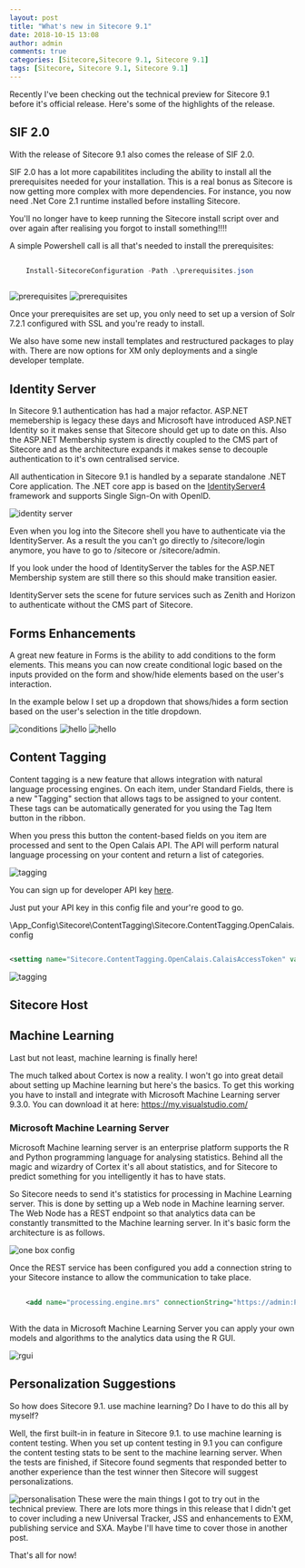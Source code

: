 ```yaml
---
layout: post
title: "What's new in Sitecore 9.1"
date: 2018-10-15 13:08
author: admin
comments: true
categories: [Sitecore,Sitecore 9.1, Sitecore 9.1]
tags: [Sitecore, Sitecore 9.1, Sitecore 9.1]
---
```


Recently I've been checking out the technical preview for Sitecore 9.1 before it's official release. 
Here's some of the highlights of the release.

<h2>SIF 2.0</h2>
With the release of Sitecore 9.1 also comes the release of SIF 2.0.


SIF 2.0 has a lot more capabilitites including the ability to install all the prerequisites  needed for your installation.
This is a real bonus as Sitecore is now getting more complex with more dependencies. For instance, you now need .Net Core 2.1 runtime installed before installing Sitecore.

You'll no longer have to keep running the Sitecore install script over and over again after realising you forgot to install something!!!!

A simple Powershell call is all that's needed to install the prerequisites:

```powershell
 
	Install-SitecoreConfiguration -Path .\prerequisites.json 
	
```

<img src="/assets/img/prerequisites.PNG" alt="prerequisites" />

<img src="/assets/img/prerequisites2.PNG" alt="prerequisites" />


Once your prerequisites are set up, you only need to set up a version of Solr 7.2.1 configured with SSL and you're ready to install.

We also have some new install templates and restructured packages to play with.
There are now options for XM only deployments and a single developer template.



<h2>Identity Server</h2>
In Sitecore 9.1 authentication has had a major refactor. 
ASP.NET memebership is legacy these days and Microsoft have introduced ASP.NET Identity so it makes sense that Sitecore should get up to date on this.
Also the ASP.NET Membership system is directly coupled to the CMS part of Sitecore and as the architecture expands it makes sense to decouple authentication to it's own centralised service.

All authentication in Sitecore 9.1 is handled by a separate standalone .NET Core application. 
The .NET core app is based on the <a href="http://docs.identityserver.io/en/release/" target="_new">IdentityServer4</a> framework and supports Single Sign-On with OpenID.

<img src="/assets/img/identityserver.PNG" alt="identity server" />

Even when you log into the Sitecore shell you have to authenticate via the IdentityServer.
As a result the you can't go directly to /sitecore/login anymore, you have to go to /sitecore or /sitecore/admin.

If you look under the hood of IdentityServer the tables for the ASP.NET Membership system are still there so this should make transition easier.

IdentityServer sets the scene for future services such as Zenith and Horizon to authenticate without the CMS part of Sitecore.

<h2>Forms Enhancements</h2>
A great new feature in Forms is the ability to add conditions to the form elements.
This means you can now create conditional logic based on the inputs provided on the form and show/hide elements based on the user's interaction.

In the example below I set up a dropdown that shows/hides a form section based on the user's selection in the title dropdown.

<img src="/assets/img/conditionseditor.PNG" alt="conditions" />

<img src="/assets/img/hellomr.PNG" alt="hello" />

<img src="/assets/img/hellomrs.PNG" alt="hello" />

<h2>Content Tagging</h2>
Content tagging is a new feature that allows integration with natural language processing engines.
On each item, under Standard Fields, there is a new "Tagging" section that allows tags to be assigned to your content.
These tags can be automatically generated for you using the Tag Item button in the ribbon.

When you press this button the content-based fields on you item are processed and sent to the Open Calais API. 
The API will perform natural language processing on your content and return a list of categories.

<img src="/assets/img/tagging.PNG" alt="tagging" />

You can sign up for developer API key <a href="https://developers.thomsonreuters.com/open-permid/calais-tagging-restful-api/dev-tools?type=requestkey" target="_new">here</a>.

Just put your API key in this config file and your're good to go.

\App_Config\Sitecore\ContentTagging\Sitecore.ContentTagging.OpenCalais.config

 ```xml
 
 <setting name="Sitecore.ContentTagging.OpenCalais.CalaisAccessToken" value="your key here" />
 
 ```
 
 <img src="/assets/img/tagging2.PNG" alt="tagging" />
 
<h2>Sitecore Host</h2>


<h2>Machine Learning</h2>
Last but not least, machine learning is finally here!

The much talked about Cortex is now a reality. I won't go into great detail about setting up Machine learning but here's the basics. To get this working you have to install and integrate with Microsoft Machine Learning server 9.3.0.
You can download it at here: <a href="https://my.visualstudio.com/Downloads?q=Machine%20Learning%20Server%209.3.0%20for%20Windows&pgroup=">https://my.visualstudio.com/</a>

<h3>Microsoft Machine Learning Server</h3>
Microsoft Machine learning server is an enterprise platform supports the R and Python programming language for analysing statistics.
Behind all the magic and wizardry of Cortex it's all about statistics, and for Sitecore to predict something for you intelligently it has to have stats.

So Sitecore needs to send it's statistics for processing in Machine Learning server. 
This is done by setting up a Web node in Machine learning server. 
The Web Node has a REST endpoint so that analytics data can be constantly transmitted to the Machine learning server.
In it's basic form the architecture is as follows. 

<img src="/assets/img/setup-onebox.png" alt="one box config" />

Once the REST service has been configured you add a connection string to your Sitecore instance to allow the communication to take place.

```xml
 
	<add name="processing.engine.mrs" connectionString="https://admin:Password%2E@localhost:12800/" />
 
```
 
With the data in Microsoft Machine Learning Server you can apply your own models and algorithms to the analytics data using the R GUI.

<img src="/assets/img/rgui.PNG" alt="rgui" />

<h2>Personalization Suggestions</h2>
So how does Sitecore 9.1. use machine learning? Do I have to do this all by myself? 

Well, the first built-in in feature in Sitecore 9.1. to use machine learning is content testing.
When you set up content testing in 9.1 you can configure the content testing stats to be sent to the machine learning server.
When the tests are finished, if Sitecore found segments that responded better to another experience than the test winner then Sitecore will suggest personalizations.

<img src="/assets/img/personalisationsuggestions.PNG" alt="personalisation" />
These were the main things I got to try out in the technical preview. 
There are lots more things in this release that I didn't get to cover including a new Universal Tracker, JSS and enhancements to EXM, publishing service and SXA.
Maybe I'll have time to cover those in another post.

That's all for now!








